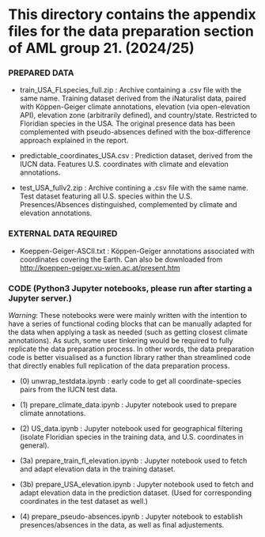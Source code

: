 # This directory contains the appendix files for the data preparation section of AML group 21. (2024/25)

### PREPARED DATA
- train_USA_FLspecies_full.zip : Archive containing a .csv file with the same name. Training dataset derived from the iNaturalist data, paired with Köppen-Geiger climate annotations, elevation (via open-elevation API), elevation zone (arbitrarily defined), and country/state. Restricted to Floridian species in the USA. The original presence data has been complemented with pseudo-absences defined with the box-difference approach explained in the report.

- predictable_coordinates_USA.csv : Prediction dataset, derived from the IUCN data. Features U.S. coordinates with climate and elevation annotations.

- test_USA_fullv2.zip : Archive contining a .csv file with the same name. Test dataset featuring all U.S. species within the U.S. Presences/Absences distinguished, complemented by climate and elevation annotations.

### EXTERNAL DATA REQUIRED

- Koeppen-Geiger-ASCII.txt : Köppen-Geiger annotations associated with coordinates covering the Earth. Can also be downloaded from http://koeppen-geiger.vu-wien.ac.at/present.htm

### CODE (Python3 Jupyter notebooks, please run after starting a Jupyter server.)
_Warning_: These notebooks were were mainly written with the intention to have a series of functional coding blocks that can be manually adapted for the data when applying a task as needed (such as getting closest climate annotations). As such, some user tinkering would be required to fully replicate the data preparation process. In other words, the data preparation code is better visualised as a function library rather than streamlined code that directly enables full replication of the data preparation process. 

- (0) unwrap_testdata.ipynb : early code to get all coordinate-species pairs from the IUCN test data.

- (1) prepare_climate_data.ipynb : Jupyter notebook used to prepare climate annotations.

- (2) US_data.ipynb : Jupyter notebook used for geographical filtering (isolate Floridian species in the training data, and U.S. coordinates in general).

- (3a) prepare_train_fl_elevation.ipynb : Jupyter notebook used to fetch and adapt elevation data in the training dataset.

- (3b) prepare_USA_elevation.ipynb : Jupyter notebook used to fetch and adapt elevation data in the prediction dataset. (Used for corresponding coordinates in the test dataset as well.)

- (4) prepare_pseudo-absences.ipynb : Jupyter notebook to establish presences/absences in the data, as well as final adjustements.
